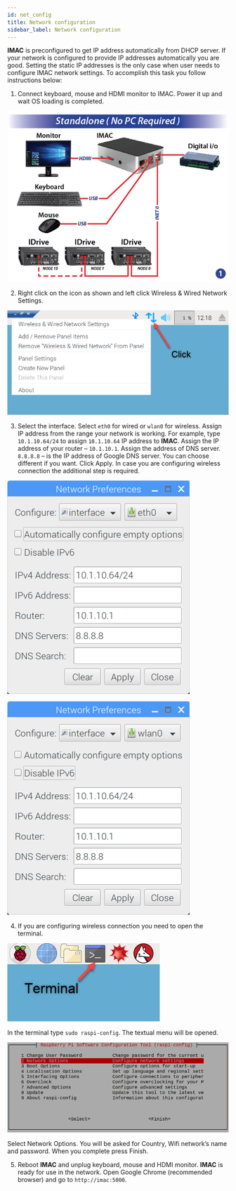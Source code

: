 ```yaml
---
id: net_config
title: Network configuration
sidebar_label: Network configuration
---
```


**IMAC** is preconfigured to get IP address automatically from DHCP server. If your network is configured to provide IP addresses automatically you are good. Setting the static IP addresses is the only case when user needs to configure IMAC network settings. To accomplish this task you follow instructions below:

1.	Connect keyboard, mouse and HDMI monitor to IMAC. Power it up and wait OS loading is completed.

![Standalone(No PC Required)](assets/arch_1.jpg "Standalone(No PC Required)")

2.	Right click on the icon as shown and left click Wireless & Wired Network Settings.

![Wireless & Wired Network Settings](assets/net_config_2.png "Wireless & Wired Network Settings")

3.	Select the interface. Select `eth0` for wired or `wlan0` for wireless. Assign IP address from the range your network is working. For example, type `10.1.10.64/24` to assign `10.1.10.64` IP address to **IMAC**. Assign the IP address of your router – `10.1.10.1`. Assign the address of DNS server. `8.8.8.8` – is the IP address of Google DNS server. You can choose different if you want. Click Apply. In case you are configuring wireless connection the additional step is required.

![Wired Network Settings](assets/net_config_3_eth0.png "Wired Network Settings")

![Wireless Network Settings](assets/net_config_3_wlan0.png "Wireless Network Settings")

4.	If you are configuring wireless connection you need to open the terminal.

![Open Terminal](assets/net_config_4.png "Open Terminal")

In the terminal type `sudo raspi-config`. The textual menu will be opened.

![Raspi config](assets/net_config_5.png "Raspi config")

Select Network Options. You will be asked for Country, Wifi network’s name and password. When you complete press Finish.

5.	Reboot **IMAC** and unplug keyboard, mouse and HDMI monitor. **IMAC** is ready for use in the network. Open Google Chrome (recommended browser) and go to `http://imac:5000`.